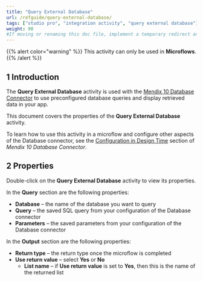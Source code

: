 ```yaml
---
title: "Query External Database"
url: /refguide/query-external-database/
tags: ["studio pro", "integration activity", "query external database"]
weight: 90
#If moving or renaming this doc file, implement a temporary redirect and let the respective team know they should update the URL in the product. See Mapping to Products for more details.
---
```


{{% alert color="warning" %}}
This activity can only be used in **Microflows**.
{{% /alert %}}

## 1 Introduction

The **Query External Database** activity is used with the [Mendix 10 Database Connector](/appstore/connectors/database-connector-mx10/) to use preconfigured database queries and display retrieved data in your app.

This document covers the properties of the **Query External Database** activity. 

To learn how to use this activity in a microflow and configure other aspects of the Database connector, see the [Configuration in Design Time](/appstore/connectors/database-connector-mx10/#configuration) section of *Mendix 10 Database Connector*.

## 2 Properties

Double-click on the **Query External Database** activity to view its properties.

In the **Query** section are the following properties:

* **Database** – the name of the database you want to query
* **Query** – the saved SQL query from your configuration of the Database connector
* **Parameters** – the saved parameters from your configuration of the Database connector

In the **Output** section are the following properties:

* **Return type** – the return type once the microflow is completed
* **Use return value** – select **Yes** or **No**
    * **List name** – if **Use return value** is set to **Yes**, then this is the name of the returned list

